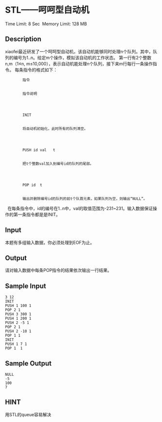 # STL——呵呵型自动机
Time Limit: 8 Sec  Memory Limit: 128 MB


## Description
xiaofei最近研发了一个呵呵型自动机，该自动机能够同时处理n个队列。其中，队列的编号为1..n。给定m个操作，模拟该自动机的工作状态。
第一行有2个整数n,m（1≤n, m≤10,000），表示自动机能处理n个队列，接下来m行每行一条操作指令。
每条指令的格式如下： 

    
        
            
            指令
            
            
            指令说明
            
        
        
            
            INIT
            
            
            将自动机初始化，此时所有的队列清空。
            
        
        
            
            PUSH id val   t
            
            
            把t个整数val加入到编号id的队列的尾部。
            
        
        
            
            POP id  t
            
            
            输出并删除编号id的队列的前t个队首元素，如果队列为空，则输出“NULL”。
            
        
    

 
在每条指令中，id的编号在1..n中，val的取值范围为-231~231。输入数据保证操作的第一条指令都是是INIT。


## Input
本题有多组输入数据，你必须处理到EOF为止。


## Output
请对输入数据中每条POP指令的结果依次输出一行结果。


## Sample Input
```
3 12 
INIT 
PUSH 1 100 1
POP 2 1
PUSH 3 300 1
PUSH 1 200 1
PUSH 2 -5 1
POP 2 1
PUSH 2 -10 1
POP 1 1
INIT 
PUSH 1 7 1
POP 1  1

```
## Sample Output
```
NULL
-5
100
7

```

## HINT
用STL的queue容易解决

